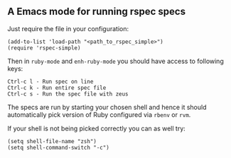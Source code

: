 ## A Emacs mode for running rspec specs

Just require the file in your configuration:

    (add-to-list 'load-path "<path_to_rspec_simple>")
    (require 'rspec-simple)

Then in `ruby-mode` and `enh-ruby-mode` you should have access to following keys:

    Ctrl-c l - Run spec on line
    Ctrl-c k - Run entire spec file
    Ctrl-c s - Run the spec file with zeus



The specs are run by starting your chosen shell and hence it should automatically
pick version of Ruby configured via `rbenv` or `rvm`.

If your shell is not being picked correctly you can as well try:

    (setq shell-file-name "zsh")
    (setq shell-command-switch "-c")



